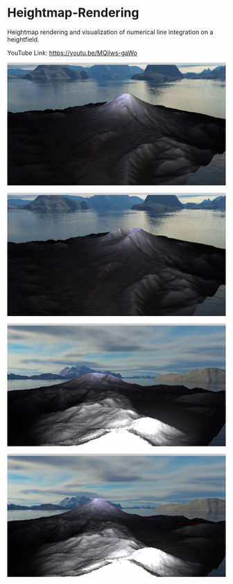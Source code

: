 # Heightmap-Rendering
Heightmap rendering and visualization of numerical line integration on a heightfield.

YouTube Link: https://youtu.be/MQilws-gaWo

![Screenshot 1](https://github.com/nithinp7/Heightmap-Rendering/blob/main/out-001.jpg)

![Screenshot 2](https://github.com/nithinp7/Heightmap-Rendering/blob/main/out-002.jpg)

![Screenshot 3](https://github.com/nithinp7/Heightmap-Rendering/blob/main/out-004.jpg)

![Screenshot 4](https://github.com/nithinp7/Heightmap-Rendering/blob/main/out-003.jpg)
